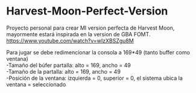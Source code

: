 # Harvest-Moon-Perfect-Version
Proyecto personal para crear MI version perfecta de Harvest Moon, mayormente estará inspirada en la version de GBA FOMT.
https://www.youtube.com/watch?v=wIzXBSZgu8M

Para jugar se debe redimencionar la consola a 169*49 (tanto buffer como ventana)                                                           
-Tamaño del búfer partalla: alto = 169, ancho = 49                                                                                         
-Tamaño de la partalla: alto = 169, ancho = 49                                                                                             
-Posición de la ventana: izquierda = 0, superior = 0, el sistema ubica la ventana = seleccionado
